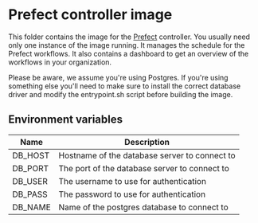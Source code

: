 # Prefect controller image

This folder contains the image for the [Prefect](https://www.prefect.io/) controller.
You usually need only one instance of the image running. It manages the schedule for
the Prefect workflows. It also contains a dashboard to get an overview of the workflows
in your organization.

Please be aware, we assume you're using Postgres. If you're using something else
you'll need to make sure to install the correct database driver and modify the
entrypoint.sh script before building the image.

## Environment variables

| Name    | Description                                   |
| ------- | --------------------------------------------- |
| DB_HOST | Hostname of the database server to connect to |
| DB_PORT | The port of the database server to connect to |
| DB_USER | The username to use for authentication        |
| DB_PASS | The password to use for authentication        |
| DB_NAME | Name of the postgres database to connect to   |
